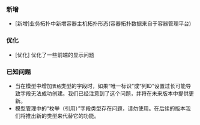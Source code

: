 ### 新增

- [新增]业务拓扑中新增容器主机拓扑形态(容器拓扑数据来自于容器管理平台)

### 优化

- [优化] 优化了一些前端的显示问题

### 已知问题

- 当在模型中增加`表格`类型的字段时，如果“唯一标识”或“列ID”设置过长可能导致字段无法成功创建。我们已经注意到了这个问题，并将在未来版本中提供更新。
- 模型管理中的“枚举（引用）”字段类型存在问题，请勿使用。在后续的版本我们将推出新的类型来代替它的功能。

